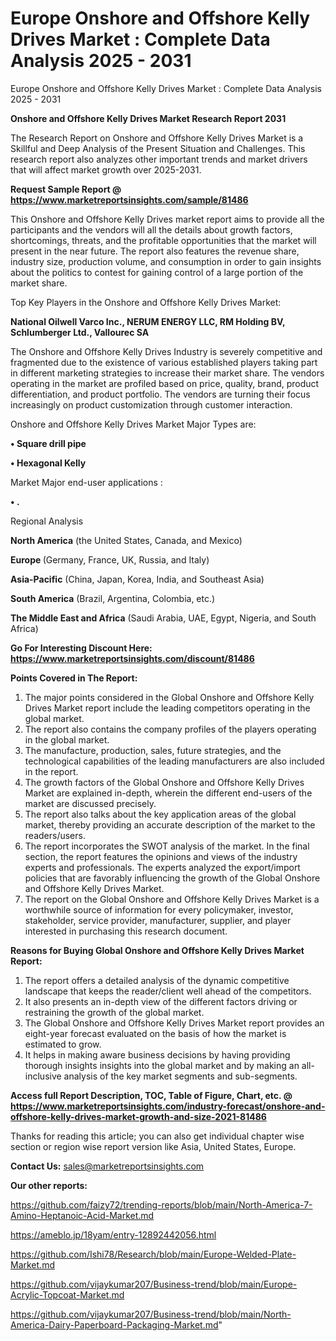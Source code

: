 # Europe Onshore and Offshore Kelly Drives Market : Complete Data Analysis 2025 - 2031
Europe Onshore and Offshore Kelly Drives Market : Complete Data Analysis 2025 - 2031

<strong>Onshore and Offshore Kelly Drives Market Research Report 2031</strong>

The Research Report on Onshore and Offshore Kelly Drives Market is a Skillful and Deep Analysis of the Present Situation and Challenges. This research report also analyzes other important trends and market drivers that will affect market growth over 2025-2031.

<strong>Request Sample Report @ <a href=https://www.marketreportsinsights.com/sample/81486>https://www.marketreportsinsights.com/sample/81486</a></strong>

This Onshore and Offshore Kelly Drives market report aims to provide all the participants and the vendors will all the details about growth factors, shortcomings, threats, and the profitable opportunities that the market will present in the near future. The report also features the revenue share, industry size, production volume, and consumption in order to gain insights about the politics to contest for gaining control of a large portion of the market share.

Top Key Players in the Onshore and Offshore Kelly Drives Market:

<strong>National Oilwell Varco Inc., NERUM ENERGY LLC, RM Holding BV, Schlumberger Ltd., Vallourec SA</strong>

The Onshore and Offshore Kelly Drives Industry is severely competitive and fragmented due to the existence of various established players taking part in different marketing strategies to increase their market share. The vendors operating in the market are profiled based on price, quality, brand, product differentiation, and product portfolio. The vendors are turning their focus increasingly on product customization through customer interaction.

Onshore and Offshore Kelly Drives Market Major Types are:

<strong>• Square drill pipe

• Hexagonal Kelly</strong>

Market Major end-user applications :

<strong>• .</strong>

Regional Analysis

</u><strong><b>North America</b></strong> (the United States, Canada, and Mexico)

<strong><b>Europe </b></strong>(Germany, France, UK, Russia, and Italy)

<strong><b>Asia-Pacific</b></strong> (China, Japan, Korea, India, and Southeast Asia)

<strong><b>South America</b></strong> (Brazil, Argentina, Colombia, etc.)

<strong><b>The Middle East and Africa</b></strong> (Saudi Arabia, UAE, Egypt, Nigeria, and South Africa)

<strong>Go For Interesting Discount Here: <a href=https://www.marketreportsinsights.com/discount/81486>https://www.marketreportsinsights.com/discount/81486</a></strong>

<strong>Points Covered in The Report:</strong>
<ol>
  <li>The major points considered in the Global Onshore and Offshore Kelly Drives Market report include the leading competitors operating in the global market.</li>
  <li>The report also contains the company profiles of the players operating in the global market.</li>
  <li>The manufacture, production, sales, future strategies, and the technological capabilities of the leading manufacturers are also included in the report.</li>
  <li>The growth factors of the Global Onshore and Offshore Kelly Drives Market are explained in-depth, wherein the different end-users of the market are discussed precisely.</li>
  <li>The report also talks about the key application areas of the global market, thereby providing an accurate description of the market to the readers/users.</li>
  <li>The report incorporates the SWOT analysis of the market. In the final section, the report features the opinions and views of the industry experts and professionals. The experts analyzed the export/import policies that are favorably influencing the growth of the Global Onshore and Offshore Kelly Drives Market.</li>
  <li>The report on the Global Onshore and Offshore Kelly Drives Market is a worthwhile source of information for every policymaker, investor, stakeholder, service provider, manufacturer, supplier, and player interested in purchasing this research document.</li>
</ol>
<strong>Reasons for Buying Global Onshore and Offshore Kelly Drives Market Report:</strong>

<ol>
  <li>The report offers a detailed analysis of the dynamic competitive landscape that keeps the reader/client well ahead of the competitors.</li>
  <li>It also presents an in-depth view of the different factors driving or restraining the growth of the global market.</li>
  <li>The Global Onshore and Offshore Kelly Drives Market report provides an eight-year forecast evaluated on the basis of how the market is estimated to grow.</li>
  <li>It helps in making aware business decisions by having providing thorough insights insights into the global market and by making an all-inclusive analysis of the key market segments and sub-segments.</li>
</ol>
<strong>Access full Report Description, TOC, Table of Figure, Chart, etc. @ <a href=https://www.marketreportsinsights.com/industry-forecast/onshore-and-offshore-kelly-drives-market-growth-and-size-2021-81486>https://www.marketreportsinsights.com/industry-forecast/onshore-and-offshore-kelly-drives-market-growth-and-size-2021-81486</a></strong>


Thanks for reading this article; you can also get individual chapter wise section or region wise report version like Asia, United States, Europe.

<strong>Contact Us:</strong>
sales@marketreportsinsights.com

<strong>Our other reports:</strong>

<a href=https://github.com/faizy72/trending-reports/blob/main/North-America-7-Amino-Heptanoic-Acid-Market.md>https://github.com/faizy72/trending-reports/blob/main/North-America-7-Amino-Heptanoic-Acid-Market.md</a>

<a href=https://ameblo.jp/18yam/entry-12892442056.html>https://ameblo.jp/18yam/entry-12892442056.html</a>

<a href=https://github.com/Ishi78/Research/blob/main/Europe-Welded-Plate-Market.md>https://github.com/Ishi78/Research/blob/main/Europe-Welded-Plate-Market.md</a>

<a href=https://github.com/vijaykumar207/Business-trend/blob/main/Europe-Acrylic-Topcoat-Market.md>https://github.com/vijaykumar207/Business-trend/blob/main/Europe-Acrylic-Topcoat-Market.md</a>

<a href=https://github.com/vijaykumar207/Business-trend/blob/main/North-America-Dairy-Paperboard-Packaging-Market.md>https://github.com/vijaykumar207/Business-trend/blob/main/North-America-Dairy-Paperboard-Packaging-Market.md</a>"
